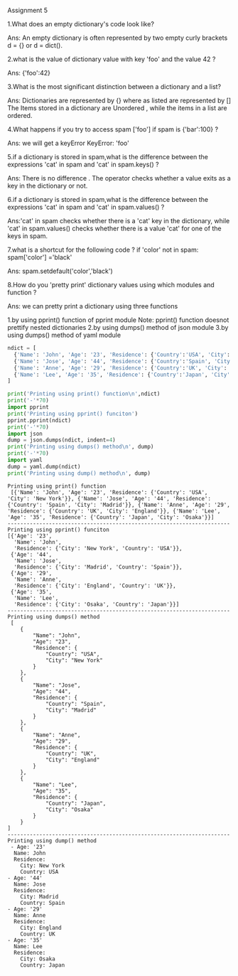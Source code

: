  Assignment 5

1.What does an empty dictionary's code look like?

Ans: An empty dictionary is often represented by two empty curly brackets
d = {} or d = dict().

2.what is the value of dictionary value with key 'foo' and the value 42 ?

Ans: {'foo':42}

3.What is the most significant distinction between a dictionary and a list?

Ans: Dictionaries are represented by {} where as listed are represented by []
The Items stored in a dictionary are Unordered , while the items in a list are ordered.

4.What happens if you try to access spam ['foo'] if spam is {'bar':100} ?

Ans: we will get a keyError KeyError: 'foo'

5.if a dictionary is stored in spam,what is the difference between the expressions 'cat' in spam and 'cat' in spam.keys() ?

Ans: There is no difference . The operator checks whether a value exits as a key in the dictionary or not.

6.if a dictionary is stored in spam,what is the difference between the expressions 'cat' in spam and 'cat' in spam.values() ?

Ans:'cat' in spam checks whether there is a 'cat' key in the dictionary, while 'cat' in spam.values() checks whether there is a value 'cat' for one of the keys in spam.

7.what is a shortcut for the following code ?
if 'color' not in spam: spam['color'] ='black'

Ans: spam.setdefault('color','black')

8.How do you 'pretty print' dictionary values using which modules and function ?

Ans: we can pretty print a dictionary using three functions

1.by using pprint() function of pprint module
Note: pprint() function doesnot prettify nested dictionaries
2.by using dumps() method of json module
3.by using dumps() method of yaml module

```python
ndict = [
  {'Name': 'John', 'Age': '23', 'Residence': {'Country':'USA', 'City': 'New York'}},
  {'Name': 'Jose', 'Age': '44', 'Residence': {'Country':'Spain', 'City': 'Madrid'}},
  {'Name': 'Anne', 'Age': '29', 'Residence': {'Country':'UK', 'City': 'England'}},
  {'Name': 'Lee', 'Age': '35', 'Residence': {'Country':'Japan', 'City': 'Osaka'}}
]

print('Printing using print() function\n',ndict)
print('-'*70)
import pprint
print('Printing using pprint() funciton')
pprint.pprint(ndict)
print('-'*70)
import json
dump = json.dumps(ndict, indent=4)
print('Printing using dumps() method\n', dump)
print('-'*70)
import yaml
dump = yaml.dump(ndict)
print('Printing using dump() method\n', dump)
```

    Printing using print() function
     [{'Name': 'John', 'Age': '23', 'Residence': {'Country': 'USA', 'City': 'New York'}}, {'Name': 'Jose', 'Age': '44', 'Residence': {'Country': 'Spain', 'City': 'Madrid'}}, {'Name': 'Anne', 'Age': '29', 'Residence': {'Country': 'UK', 'City': 'England'}}, {'Name': 'Lee', 'Age': '35', 'Residence': {'Country': 'Japan', 'City': 'Osaka'}}]
    ----------------------------------------------------------------------
    Printing using pprint() funciton
    [{'Age': '23',
      'Name': 'John',
      'Residence': {'City': 'New York', 'Country': 'USA'}},
     {'Age': '44',
      'Name': 'Jose',
      'Residence': {'City': 'Madrid', 'Country': 'Spain'}},
     {'Age': '29',
      'Name': 'Anne',
      'Residence': {'City': 'England', 'Country': 'UK'}},
     {'Age': '35',
      'Name': 'Lee',
      'Residence': {'City': 'Osaka', 'Country': 'Japan'}}]
    ----------------------------------------------------------------------
    Printing using dumps() method
     [
        {
            "Name": "John",
            "Age": "23",
            "Residence": {
                "Country": "USA",
                "City": "New York"
            }
        },
        {
            "Name": "Jose",
            "Age": "44",
            "Residence": {
                "Country": "Spain",
                "City": "Madrid"
            }
        },
        {
            "Name": "Anne",
            "Age": "29",
            "Residence": {
                "Country": "UK",
                "City": "England"
            }
        },
        {
            "Name": "Lee",
            "Age": "35",
            "Residence": {
                "Country": "Japan",
                "City": "Osaka"
            }
        }
    ]
    ----------------------------------------------------------------------
    Printing using dump() method
     - Age: '23'
      Name: John
      Residence:
        City: New York
        Country: USA
    - Age: '44'
      Name: Jose
      Residence:
        City: Madrid
        Country: Spain
    - Age: '29'
      Name: Anne
      Residence:
        City: England
        Country: UK
    - Age: '35'
      Name: Lee
      Residence:
        City: Osaka
        Country: Japan
    
    
